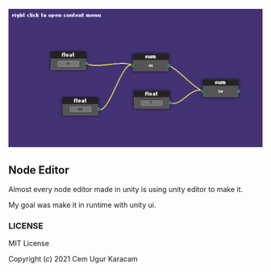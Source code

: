 ![node editor](./node.png)
## Node Editor
Almost every node editor made in unity is using unity editor to make it.

My goal was make it in runtime with unity ui.


### LICENSE
MIT License

Copyright (c) 2021 Cem Ugur Karacam
